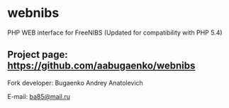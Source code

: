 # webnibs
PHP WEB interface for FreeNIBS (Updated for compatibility with PHP 5.4)

Project page: https://github.com/aabugaenko/webnibs
---------------------------------------------------------
Fork developer: Bugaenko Andrey Anatolevich

E-mail: ba85@mail.ru
